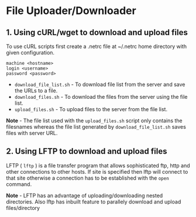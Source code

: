 # File Uploader/Downloader

## 1. Using cURL/wget to download and upload files

To use cURL scripts first create a .netrc file at ~/.netrc home directory with given configuration.
```
machine <hostname>
login <username>
password <password>
```

- `download_file_list.sh` - To download file list from the server and save the URLs to a file.
- `download_files.sh` - To download the files from the server using the file list.
- `upload_files.sh` - To upload files to the server from the file list.

**Note** - The file list used with the `upload_files.sh` script only contains the filesnames whereas the file list generated by `download_file_list.sh` saves files with server URL. 

## 2. Using LFTP to download and upload files

LFTP ( `lftp` ) is a file transfer program that allows sophisticated ftp, http and other connections to other hosts. If site is specified then lftp will connect to that site otherwise a connection has to be established with the `open` command.

**Note** - LFTP has an advantage of uploading/downloading nested directories. Also lftp has inbuilt feature to parallely download and upload files/directory